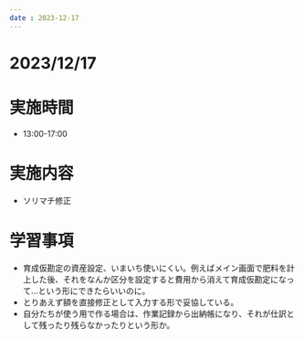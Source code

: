 ```yaml
---
date : 2023-12-17
---
```


# 2023/12/17

# 実施時間
- 13:00-17:00

# 実施内容
- ソリマチ修正

# 学習事項
- 育成仮勘定の資産設定、いまいち使いにくい。例えばメイン画面で肥料を計上した後、それをなんか区分を設定すると費用から消えて育成仮勘定になって…という形にできたらいいのに。
- とりあえず額を直接修正として入力する形で妥協している。
- 自分たちが使う用で作る場合は、作業記録から出納帳になり、それが仕訳として残ったり残らなかったりという形か。